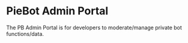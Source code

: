 # PieBot Admin Portal

The PB Admin Portal is for developers to moderate/manage private bot functions/data.
